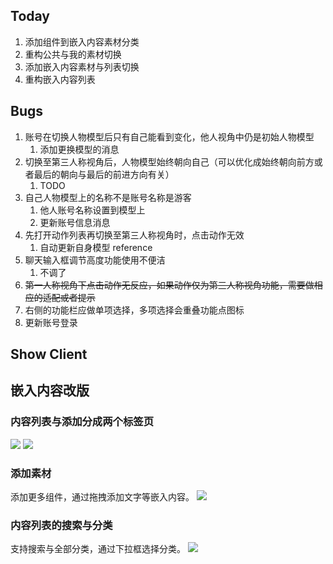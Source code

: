 ## Today

1. 添加组件到嵌入内容素材分类
2. 重构公共与我的素材切换
3. 添加嵌入内容素材与列表切换
4. 重构嵌入内容列表

## Bugs

1. 账号在切换人物模型后只有自己能看到变化，他人视角中仍是初始人物模型
	1. 添加更换模型的消息
2. 切换至第三人称视角后，人物模型始终朝向自己（可以优化成始终朝向前方或者最后的朝向与最后的前进方向有关）
	1. TODO
3. 自己人物模型上的名称不是账号名称是游客
	1. 他人账号名称设置到模型上
	2. 更新账号信息消息
4. 先打开动作列表再切换至第三人称视角时，点击动作无效
	1. 自动更新自身模型 reference
5. 聊天输入框调节高度功能使用不便洁
	1. 不调了
6. ~~第一人称视角下点击动作无反应，如果动作仅为第三人称视角功能，需要做相应的适配或者提示~~
7. 右侧的功能栏应做单项选择，多项选择会重叠功能点图标
8. 更新账号登录

## Show Client

## 嵌入内容改版

### 内容列表与添加分成两个标签页
![](Pasted%20image%2020240228114258.png)
![](Pasted%20image%2020240228114249.png)

### 添加素材

添加更多组件，通过拖拽添加文字等嵌入内容。
![](Pasted%20image%2020240228114338.png)

### 内容列表的搜索与分类

支持搜索与全部分类，通过下拉框选择分类。
![](Pasted%20image%2020240228115315.png)
